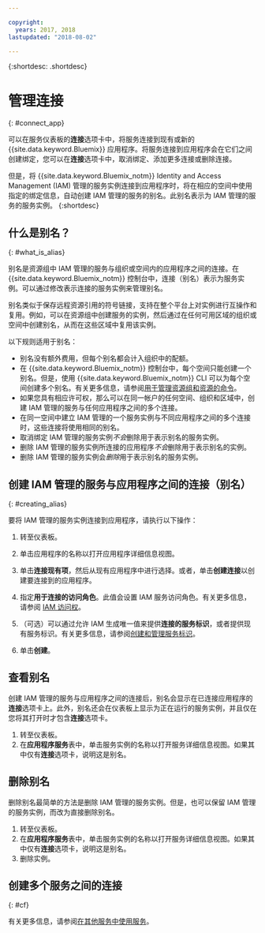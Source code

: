 ```yaml
---

copyright:
  years: 2017, 2018
lastupdated: "2018-08-02"

---
```


{:shortdesc: .shortdesc}

# 管理连接
{: #connect_app}

可以在服务仪表板的**连接**选项卡中，将服务连接到现有或新的 {{site.data.keyword.Bluemix}} 应用程序。将服务连接到应用程序会在它们之间创建绑定，您可以在**连接**选项卡中，取消绑定、添加更多连接或删除连接。

但是，将 {{site.data.keyword.Bluemix_notm}} Identity and Access Management (IAM) 管理的服务实例连接到应用程序时，将在相应的空间中使用指定的绑定信息，自动创建 IAM 管理的服务的别名。此别名表示为 IAM 管理的服务的服务实例。
{:shortdesc}

## 什么是别名？
{: #what_is_alias}

别名是资源组中 IAM 管理的服务与组织或空间内的应用程序之间的连接。在 {{site.data.keyword.Bluemix_notm}} 控制台中，连接（别名）表示为服务实例。可以通过修改表示连接的服务实例来管理别名。

别名类似于保存远程资源引用的符号链接，支持在整个平台上对实例进行互操作和复用。例如，可以在资源组中创建服务的实例，然后通过在任何可用区域的组织或空间中创建别名，从而在这些区域中复用该实例。

以下规则适用于别名：

* 别名没有额外费用，但每个别名都会计入组织中的配额。
* 在 {{site.data.keyword.Bluemix_notm}} 控制台中，每个空间只能创建一个别名。但是，使用 {{site.data.keyword.Bluemix_notm}} CLI 可以为每个空间创建多个别名。有关更多信息，请参阅[用于管理资源组和资源的命令](/docs/cli/reference/ibmcloud/cli_resource_group.html#ibmcloud_commands_resource)。
* 如果您具有相应许可权，那么可以在同一帐户的任何空间、组织和区域中，创建 IAM 管理的服务与任何应用程序之间的多个连接。
* 在同一空间中建立 IAM 管理的一个服务实例与不同应用程序之间的多个连接时，这些连接将使用相同的别名。
* 取消绑定 IAM 管理的服务实例*不会*删除用于表示别名的服务实例。
* 删除 IAM 管理的服务实例所连接的应用程序*不会*删除用于表示别名的实例。
* 删除 IAM 管理的服务实例会*删除*用于表示别名的服务实例。

## 创建 IAM 管理的服务与应用程序之间的连接（别名）
{: #creating_alias}

要将 IAM 管理的服务实例连接到应用程序，请执行以下操作：

1. 转至仪表板。

2. 单击应用程序的名称以打开应用程序详细信息视图。

3. 单击**连接现有项**，然后从现有应用程序中进行选择。或者，单击**创建连接**以创建要连接到的应用程序。

4. 指定**用于连接的访问角色**。此值会设置 IAM 服务访问角色。有关更多信息，请参阅 [IAM 访问权](/docs/iam/users_roles.html#userroles)。

5. （可选）可以通过允许 IAM 生成唯一值来提供**连接的服务标识**，或者提供现有服务标识。有关更多信息，请参阅[创建和管理服务标识](/docs/iam/serviceid.html#serviceids)。

6. 单击**创建**。

## 查看别名

创建 IAM 管理的服务与应用程序之间的连接后，别名会显示在已连接应用程序的**连接**选项卡上。此外，别名还会在仪表板上显示为正在运行的服务实例，并且仅在您将其打开时才包含**连接**选项卡。

1. 转至仪表板。
2. 在**应用程序服务**表中，单击服务实例的名称以打开服务详细信息视图。如果其中仅有**连接**选项卡，说明这是别名。

## 删除别名

删除别名最简单的方法是删除 IAM 管理的服务实例。但是，也可以保留 IAM 管理的服务实例，而改为直接删除别名。

1. 转至仪表板。
2. 在**应用程序服务**表中，单击服务实例的名称以打开服务详细信息视图。如果其中仅有**连接**选项卡，说明这是别名。
3. 删除实例。

## 创建多个服务之间的连接
{: #cf}

有关更多信息，请参阅[在其他服务中使用服务](/docs/resources/s2s.html#s2s_binding)。
